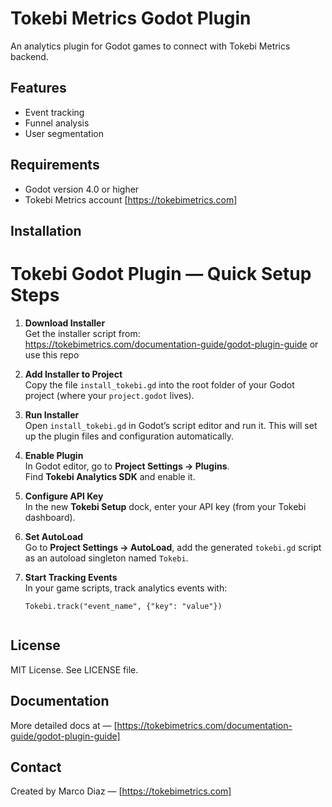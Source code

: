 # Tokebi Metrics Godot Plugin

An analytics plugin for Godot games to connect with Tokebi Metrics backend.

## Features
- Event tracking
- Funnel analysis
- User segmentation

## Requirements
- Godot version 4.0 or higher
- Tokebi Metrics account [https://tokebimetrics.com]

## Installation
# Tokebi Godot Plugin — Quick Setup Steps

1. **Download Installer**  
   Get the installer script from:  
   https://tokebimetrics.com/documentation-guide/godot-plugin-guide or use this repo

2. **Add Installer to Project**  
   Copy the file `install_tokebi.gd` into the root folder of your Godot project (where your `project.godot` lives).

3. **Run Installer**  
   Open `install_tokebi.gd` in Godot’s script editor and run it. This will set up the plugin files and configuration automatically.

4. **Enable Plugin**  
   In Godot editor, go to **Project Settings → Plugins**.  
   Find **Tokebi Analytics SDK** and enable it.

5. **Configure API Key**  
   In the new **Tokebi Setup** dock, enter your API key (from your Tokebi dashboard).

6. **Set AutoLoad**  
   Go to **Project Settings → AutoLoad**, add the generated `tokebi.gd` script as an autoload singleton named `Tokebi`.

7. **Start Tracking Events**  
   In your game scripts, track analytics events with:

   ```gdscript
   Tokebi.track("event_name", {"key": "value"})


## License
MIT License. See LICENSE file.

## Documentation
More detailed docs at — [https://tokebimetrics.com/documentation-guide/godot-plugin-guide]

## Contact
Created by Marco Diaz — [https://tokebimetrics.com]
